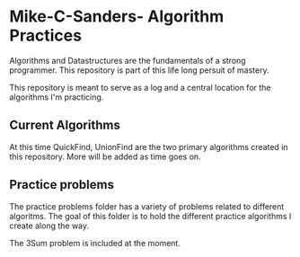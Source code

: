 # Mike-C-Sanders- Algorithm Practices
Algorithms and Datastructures are the fundamentals of a strong programmer. This repository is part of this life long persuit of mastery. 

This repository is meant to serve as a log and a central location for the algorithms I'm practicing.

## Current Algorithms

At this time QuickFind, UnionFind are the two primary algorithms created in this repository. More will be added as time goes on.

## Practice problems

The practice problems folder has a variety of problems related to different algoritms. The goal of this folder is to hold the different practice algorithms I create along the way. 

The 3Sum problem is included at the moment.
